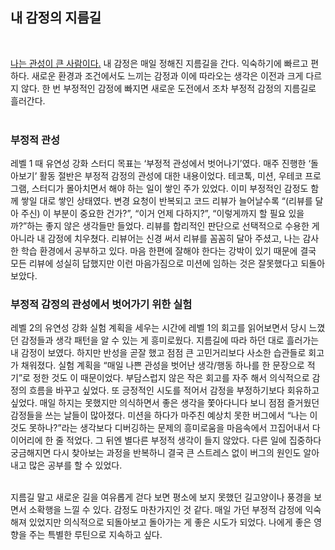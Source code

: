 ## 내 감정의 지름길
<br>

[나는 관성이 큰 사람이다.](https://github.com/jongmee/woowa-writing/blob/level2/Level1.md) 내 감정은 매일 정해진 지름길을 간다. 익숙하기에 빠르고 편하다. 새로운 환경과 조건에서도 느끼는 감정과 이에 따라오는 생각은 이전과 크게 다르지 않다. 한 번 부정적인 감정에 빠지면 새로운 도전에서 조차 부정적 감정의 지름길로 흘러간다.
<br><br>

### 부정적 관성
레벨 1 때 유연성 강화 스터디 목표는 ‘부정적 관성에서 벗어나기’였다. 매주 진행한 ‘돌아보기’ 활동 절반은 부정적 감정의 관성에 대한 내용이었다. 테코톡, 미션, 우테코 프로그램, 스터디가 몰아치면서 해야 하는 일이 쌓인 주가 있었다. 이미 부정적인 감정도 함께 쌓일 대로 쌓인 상태였다. 변경 요청이 반복되고 코드 리뷰가 늘어날수록 “(리뷰를 달아 주신) 이 부분이 중요한 건가?”, “이거 언제 다하지?”, “이렇게까지 할 필요 있을까?”하는 좋지 않은 생각들만 들었다. 리뷰를 합리적인 판단으로 선택적으로 수용한 게 아니라 내 감정에 치우쳤다. 리뷰어는 신경 써서 리뷰를 꼼꼼히 달아 주셨고, 나는 감사한 학습 환경에서 공부하고 있다. 마음 한편에 잘해야 한다는 강박이 있기 때문에 결국 모든 리뷰에 성실히 답했지만 이런 마음가짐으로 미션에 임하는 것은 잘못했다고 되돌아보았다.
<br>

### 부정적 감정의 관성에서 벗어가기 위한 실험
레벨 2의 유연성 강화 실험 계획을 세우는 시간에 레벨 1의 회고를 읽어보면서 당시 느꼈던 감정들과 생각 패턴을 알 수 있는 게 흥미로웠다. 지름길에 따라 하던 대로 흘러가는 내 감정이 보였다. 하지만 반성을 곧잘 했고 점점 큰 고민거리보다 사소한 습관들로 회고가 채워졌다. 실험 계획을 “매일 나쁜 관성을 벗어난 생각/행동 하나를 한 문장으로 적기”로 정한 것도 이 때문이었다. 부담스럽지 않은 작은 회고를 자주 해서 의식적으로 감정의 흐름을 바꾸고 싶었다. 또 긍정적인 시도를 적어서 감정을 부정하기보다 회유하고 싶었다. 매일 하지는 못했지만 의식하면서 좋은 생각을 쫓아다니다 보니 점점 즐거웠던 감정들을 쓰는 날들이 많아졌다. 미션을 하다가 마주친 예상치 못한 버그에서 “나는 이것도 못하나?”라는 생각보다 디버깅하는 문제의 흥미로움을 마음속에서 끄집어내서 다이어리에 한 줄 적었다. 그 뒤엔 별다른 부정적 생각이 들지 않았다. 다른 일에 집중하다 궁금해지면 다시 찾아보는 과정을 반복하니 결국 큰 스트레스 없이 버그의 원인도 알아내고 많은 공부를 할 수 있었다. 
<br><br>

지름길 말고 새로운 길을 여유롭게 걷다 보면 평소에 보지 못했던 길고양이나 풍경을 보면서 소확행을 느낄 수 있다. 감정도 마찬가지인 것 같다. 매일 가던 부정적 감정에 익숙해져 있었지만 의식적으로 되돌아보고 돌아가는 게 좋은 시도가 되었다. 나에게 좋은 영향을 주는 특별한 루틴으로 지속하고 싶다.
